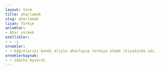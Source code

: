 ```yaml
---
layout: term
title: aharlamak
slug: aharlamak
lisan: Türkçe
anlamlar:
- Ahar sürmek
ozellikler:
- - -i
ornekler:
- - Kâğıtlarını kendi eliyle aharlayıp terbiye etmek itiyadında idi.
orneklerkaynak:
- - Sâmiha Ayverdi
---
```

